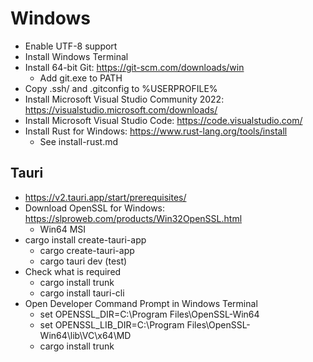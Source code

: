 # Windows

- Enable UTF-8 support
- Install Windows Terminal
- Install 64-bit Git: https://git-scm.com/downloads/win
  - Add git.exe to PATH
- Copy .ssh/ and .gitconfig to %USERPROFILE%
- Install Microsoft Visual Studio Community 2022: https://visualstudio.microsoft.com/downloads/
- Install Microsoft Visual Studio Code: https://code.visualstudio.com/
- Install Rust for Windows: https://www.rust-lang.org/tools/install
  - See install-rust.md

## Tauri

- https://v2.tauri.app/start/prerequisites/
- Download OpenSSL for Windows: https://slproweb.com/products/Win32OpenSSL.html
  - Win64 MSI
- cargo install create-tauri-app
  - cargo create-tauri-app
  - cargo tauri dev (test)
- Check what is required
  - cargo install trunk
  - cargo install tauri-cli
- Open Developer Command Prompt in Windows Terminal
  - set OPENSSL_DIR=C:\Program Files\OpenSSL-Win64
  - set OPENSSL_LIB_DIR=C:\Program Files\OpenSSL-Win64\lib\VC\x64\MD
  - cargo install trunk
